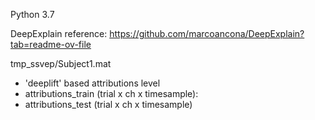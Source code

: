 Python 3.7


DeepExplain reference: https://github.com/marcoancona/DeepExplain?tab=readme-ov-file

tmp_ssvep/Subject1.mat
  - 'deeplift' based attributions level
  - attributions_train (trial x ch x timesample): 
  - attributions_test (trial x ch x timesample)
